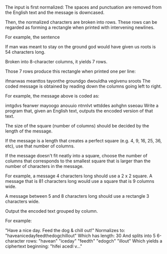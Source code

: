The input is first normalized: The spaces and punctuation are removed from the English text and the message is downcased.

Then, the normalized characters are broken into rows. These rows can be regarded as forming a rectangle when printed with intervening newlines.

For example, the sentence

If man was meant to stay on the ground god would have given us roots
is 54 characters long.

Broken into 8-character columns, it yields 7 rows.

Those 7 rows produce this rectangle when printed one per line:

ifmanwas
meanttos
tayonthe
groundgo
dwouldha
vegivenu
sroots
The coded message is obtained by reading down the columns going left to right.

For example, the message above is coded as:

imtgdvs fearwer mayoogo anouuio ntnnlvt wttddes aohghn sseoau
Write a program that, given an English text, outputs the encoded version of that text.

The size of the square (number of columns) should be decided by the length of the message.

If the message is a length that creates a perfect square (e.g. 4, 9, 16, 25, 36, etc), use that number of columns.

If the message doesn't fit neatly into a square, choose the number of columns that corresponds to the smallest square that is larger than the number of characters in the message.

For example, a message 4 characters long should use a 2 x 2 square. A message that is 81 characters long would use a square that is 9 columns wide.

A message between 5 and 8 characters long should use a rectangle 3 characters wide.

Output the encoded text grouped by column.

For example:

"Have a nice day. Feed the dog & chill out!"
Normalizes to: "haveanicedayfeedthedogchillout"
Which has length: 30
And splits into 5 6-character rows:
"havean"
"iceday"
"feedth"
"edogch"
"illout"
Which yields a ciphertext beginning: "hifei acedl v…"
